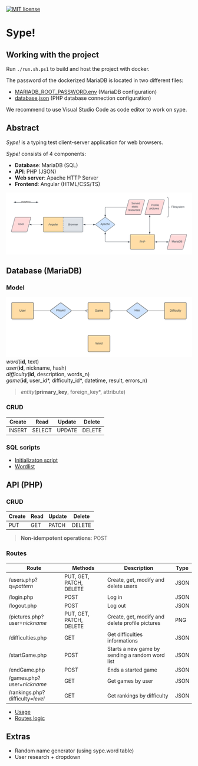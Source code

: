 [![MIT license](https://img.shields.io/badge/license-MIT-green)](./LICENSE)


# Sype!


## Working with the project

Run `./run.sh.ps1` to build and host the project with docker.

The password of the dockerized MariaDB is located in two different files:
- [MARIADB_ROOT_PASSWORD.env](./docker/MARIADB_ROOT_PASSWORD.env) (MariaDB configuration)
- [database.json](./src/api/config/database.json) (PHP database connection configuration)

We recommend to use Visual Studio Code as code editor to work on sype.



## Abstract

_Sype!_ is a typing test client-server application for web browsers.

_Sype!_ consists of 4 components:
- **Database**: MariaDB (SQL)
- **API**: PHP (JSON)
- **Web server**: Apache HTTP Server
- **Frontend**: Angular (HTML/CSS/TS)

![App model](./sype.png)



## Database (MariaDB)

### Model
![ER model](./database.png)
_word_(**id**, text) \
_user_(**id**, nickname, hash) \
_difficulty_(**id**, description, words_n) \
_game_(**id**, user_id*, difficulty_id*, datetime, result, errors_n)
> _entity_(**primary_key**, foreign_key*, attribute)

### CRUD
| Create | Read   | Update | Delete |
|--------|--------|--------|--------|
| INSERT | SELECT | UPDATE | DELETE |

### SQL scripts
- [Initializaton script](./src/database/sype.sql)
- [Wordlist](./src/database/words.sql)



## API (PHP)

### CRUD
| Create | Read | Update | Delete |
|--------|------|--------|--------|
| PUT    | GET  | PATCH  | DELETE |
> **Non-idempotent operations**: POST

### Routes
| Route                            | Methods                 | Description                                     | Type |
|----------------------------------|-------------------------|-------------------------------------------------|------|
| /users.php?q=_pattern_           | PUT, GET, PATCH, DELETE | Create, get, modify and delete users            | JSON |
| /login.php                       | POST                    | Log in                                          | JSON |
| /logout.php                      | POST                    | Log out                                         | JSON |
| /pictures.php?user=_nickname_    | PUT, GET, PATCH, DELETE | Create, get, modify and delete profile pictures | PNG  |
| /difficulties.php                | GET                     | Get difficulties informations                   | JSON |
| /startGame.php                   | POST                    | Starts a new game by sending a random word list | JSON |
| /endGame.php                     | POST                    | Ends a started game                             | JSON |
| /games.php?user=_nickname_       | GET                     | Get games by user                               | JSON |
| /rankings.php?difficulty=_level_ | GET                     | Get rankings by difficulty                      | JSON |
- [Usage](./tests/)
- [Routes logic](./src/api/)



## Extras

- Random name generator (using sype.word table)
- User research + dropdown
